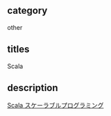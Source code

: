 ## category

other

## titles

Scala

## description

<a href="https://gist.github.com/kurosame/fbabc29e6342d9164a58172c7be522ce" target="_blank">Scala スケーラブルプログラミング</a>
